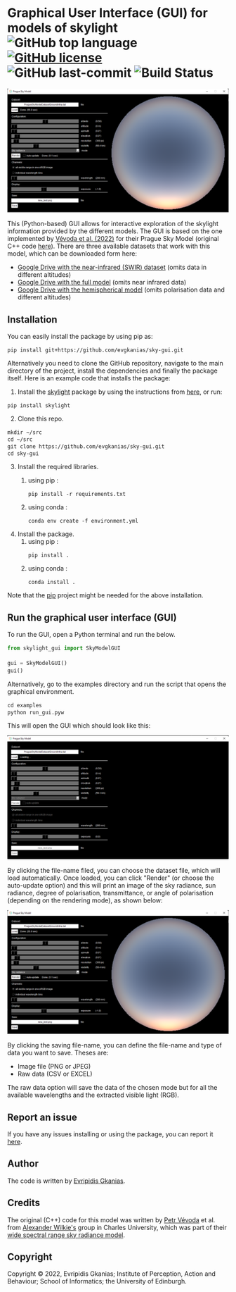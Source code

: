 # Graphical User Interface (GUI) for models of skylight ![GitHub top language](https://img.shields.io/github/languages/top/evgkanias/sky-gui) [![GitHub license](https://img.shields.io/github/license/evgkanias/sky-gui)](https://github.com/evgkanias/sky-gui/blob/main/LICENSE) ![GitHub last-commit](https://img.shields.io/github/last-commit/evgkanias/sky-gui) ![Build Status](https://app.travis-ci.com/evgkanias/sky-gui.svg?branch=main)

![Rendered GUI](https://raw.githubusercontent.com/evgkanias/sky-gui/ed281c98525acefabd0f06bc28c4552ec7f07220/docs/gui-1.png)

This (Python-based) GUI allows for interactive exploration of the skylight information provided by the different models.
The GUI is based on the one implemented by
[Vévoda et al. (2022)](https://cgg.mff.cuni.cz/publications/infrared-skymodel-2022/) for their Prague Sky Model
(original C++ code
[here](https://cgg.mff.cuni.cz/wp-content/uploads/2022/09/vevoda_2022_infrared_sky_implementation.zip)).
There are three available datasets that work with this model, which can be downloaded form here:
* [Google Drive with the near-infrared (SWIR) dataset](https://drive.google.com/file/d/1ZOizQCN6tH39JEwyX8KvAj7WEdX-EqJl/view?usp=sharing)
  (omits data in different altitudes)
* [Google Drive with the full model](https://drive.google.com/drive/folders/19Iw0mB_UFTtbrFcojHmHc7mjc3PYe_AC?usp=sharing)
  (omits near infrared data)
* [Google Drive with the hemispherical model](https://drive.google.com/drive/folders/1R9dTbOhBXthY3y9BTI4H28acl9dJLIaV?usp=sharing)
  (omits polarisation data and different altitudes)

## Installation

You can easily install the package by using pip as:
```commandline
pip install git+https://github.com/evgkanias/sky-gui.git
```

Alternatively you need to clone the GitHub repository, navigate to the main directory of the project, install the dependencies and finally
the package itself. Here is an example code that installs the package:

1. Install the [skylight](https://pypi.org/project/skylight/) package by using the instructions from
[here](https://github.com/evgkanias/sky/#readme), or run:
```commandline
pip install skylight
```

2. Clone this repo.
```commandline
mkdir ~/src
cd ~/src
git clone https://github.com/evgkanias/sky-gui.git
cd sky-gui
```
3. Install the required libraries. 
   1. using pip :
      ```commandline
      pip install -r requirements.txt
      ```

   2. using conda :
      ```commandline
      conda env create -f environment.yml
      ```
4. Install the package.
   1. using pip :
      ```commandline
      pip install .
      ```
   2. using conda :
      ```commandline
      conda install .
      ```
   
Note that the [pip](https://pypi.org/project/pip/) project might be needed for the above installation.

## Run the graphical user interface (GUI)

To run the GUI, open a Python terminal and run the below.

```python
from skylight_gui import SkyModelGUI

gui = SkyModelGUI()
gui()
```

Alternatively, go to the examples directory and run the script that opens the graphical environment.

```commandline
cd examples
python run_gui.pyw
```

This will open the GUI which should look like this:

![Initial GUI](https://raw.githubusercontent.com/evgkanias/sky-gui/ed281c98525acefabd0f06bc28c4552ec7f07220/docs/gui-0.png)

By clicking the file-name filed, you can choose the dataset file, which will load automatically.
Once loaded, you can click "Render" (or choose the auto-update option) and this will print an image
of the sky radiance, sun radiance, degree of polarisation, transmittance, or angle of polarisation (depending on the
rendering mode), as shown below:

![Rendered GUI](https://raw.githubusercontent.com/evgkanias/sky-gui/ed281c98525acefabd0f06bc28c4552ec7f07220/docs/gui-1.png)

By clicking the saving file-name, you can define the file-name and type of data you want to save. Theses
are:
* Image file (PNG or JPEG)
* Raw data (CSV or EXCEL)

The raw data option will save the data of the chosen mode but for all the available wavelengths and the
extracted visible light (RGB).

## Report an issue

If you have any issues installing or using the package, you can report it
[here](https://github.com/evgkanias/sky-gui/issues).

## Author

The code is written by [Evripidis Gkanias](https://evgkanias.github.io/).

## Credits

The original (C++) code for this model was written by [Petr Vévoda](https://cgg.mff.cuni.cz/members/vevoda/) et al. from [Alexander Wilkie's](https://cgg.mff.cuni.cz/members/wilkie/) group in Charles University, which was part of their  [wide spectral range sky radiance model](https://cgg.mff.cuni.cz/publications/infrared-skymodel-2022/).

## Copyright

Copyright &copy; 2022, Evripidis Gkanias; Institute of Perception,
Action and Behaviour; School of Informatics; the University of Edinburgh.
